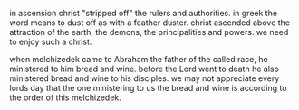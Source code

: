 in ascension christ "stripped off" the rulers and authorities. in greek the word means to
dust off as with a feather duster. christ ascended above the attraction of the earth,
the demons, the principalities and powers. we need to enjoy such a christ.

when melchizedek came to Abraham the father of the called race, he ministered to him bread and wine. before the Lord went to death he also ministered bread and wine to his disciples. we may not appreciate every lords day that the one ministering to us the bread and wine is according to the order of this melchizedek.
